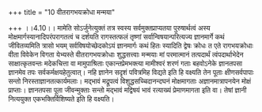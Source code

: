 +++
title = "10 वीतरागभयक्रोधा मन्मया"

+++
।।4.10।। मामेति सोऽर्जुनेत्युक्तं तत्र स्वस्य सर्वमुक्तप्राप्यतया
पुरुषार्थत्वं अस्य मोक्षमार्गस्यानादिपरंपरागतत्वं च दर्शयति रागस्तत्फलं
तृष्णां सर्वान्विषयान्परित्यज्य ज्ञानमार्गे कथं जीवितव्यमिति त्रासो भयम्
सर्वविषयोच्छेदकोऽयं ज्ञानमार्गः कथं हितः स्यादिति द्वेषः क्रोधः त एते
रागभयक्रोधाः वीता विवेकेन विगता येभ्यस्ते वीतरागभयक्रोधाः शुद्धसत्त्वाः
मन्मयाः मां परमात्मानं तत्पदार्थं त्वंपदार्थाभेदेन साक्षात्कृतवन्तः
मदेकचित्ता वा मामुपाश्रिताः एकान्तप्रेमभक्त्या मामीश्वरं शरणं गताः
बहवोऽनेके ज्ञानतपसा ज्ञानमेव तपः सर्वकर्मक्षयहेतुत्वात्। नहि ज्ञानेन
सदृशं पवित्रमिह विद्यते इति हि वक्ष्यति तेन पूताः क्षीणसर्वपापाः सन्तो
निरस्ताज्ञानतत्कार्यमलाः। मद्भावं मद्रूपत्वं विशुद्धसच्चिदानन्दघनं
मोक्षमागताः अज्ञानमात्रापनयेन मोक्षं प्राप्ताः। ज्ञानतपसा पूता
जीवन्मुक्ताः सन्तो मद्भावं मद्विषयं भावं रत्याख्यं प्रेमाणमागता इति
वा। तेषां ज्ञानी नित्ययुक्त एकभक्तिर्विशिष्यते इति हि वक्ष्यति।

